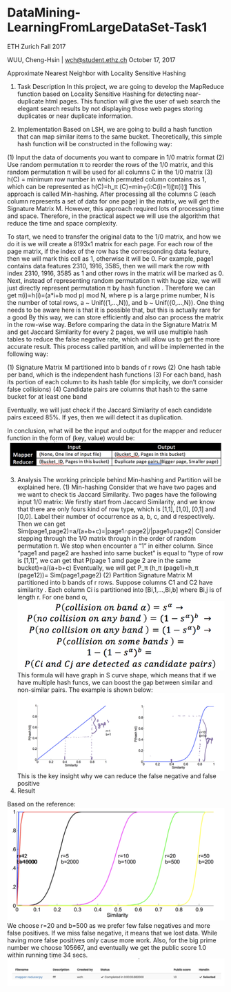 # DataMining-LearningFromLargeDataSet-Task1
ETH Zurich Fall 2017

WUU, Cheng-Hsin | wch@student.ethz.ch
October 17, 2017

Approximate Nearest Neighbor with Locality Sensitive Hashing

1.	Task Description
In this project, we are going to develop the MapReduce function based on Locality Sensitive Hashing for detecting near-duplicate html pages. This function will give the user of web search the elegant search results by not displaying those web pages storing duplicates or near duplicate information. 

2.	Implementation
Based on LSH, we are going to build a hash function that can map similar items to the same bucket. Theoretically, this simple hash function will be constructed in the following way: 

(1)	Input the data of documents you want to compare in 1/0 matrix format
(2)	Use random permutation π to reorder the rows of the 1/0 matrix, and this random permutation π will be used for all columns C in the 1/0 matrix
(3)	h(C) = minimum row number in which permuted column contains as 1, which can be represented as h(C)=h_π (C)=min┬(i:C(i)=1)⁡〖π(i)〗
This approach is called Min-hashing. After processing all the columns C (each column represents a set of data for one page) in the matrix, we will get the Signature Matrix M. However, this approach required lots of processing time and space. Therefore, in the practical aspect we will use the algorithm that reduce the time and space complexity. 

To start, we need to transfer the original data to the 1/0 matrix, and how we do it is we will create a 8193x1 matrix for each page. For each row of the page matrix, if the index of the row has the corresponding data feature, then we will mark this cell as 1, otherwise it will be 0. For example, page1 contains data features 2310, 1916, 3585, then we will mark the row with index 2310, 1916, 3585 as 1 and other rows in the matrix will be marked as 0. Next, instead of representing random permutation π with huge size, we will just directly represent permutation π by hash function . Therefore we can get π(i)=h(i)=(a*i+b mod p)  mod N, where p is a large prime number, N is the number of total rows, a ~ Unif({1,…,N}), and b ~ Unif({0,…,N}). One thing needs to be aware here is that it is possible that, but this is actually rare for a good By this way, we can store efficiently and also can process the matrix in the row-wise way. Before comparing the data in the Signature Matrix M and get Jaccard Similarity for every 2 pages, we will use multiple hash tables to reduce the false negative rate, which will allow us to get the more accurate result. This process called partition, and will be implemented in the following way:

(1)	Signature Matrix M partitioned into b bands of r rows
(2)	One hash table per band, which is the independent hash functions
(3)	For each band, hash its portion of each column to its hash table (for simplicity, we don’t consider false collisions)
(4)	Candidate pairs are columns that hash to the same bucket for at least one band
	
Eventually, we will just check if the Jaccard Similarity of each candidate pairs exceed 85%. If yes, then we will detect it as duplication. 

In conclusion, what will be the input and output for the mapper and reducer function in the form of (key, value) would be:
![alt text](image/table1.png "")

3.	Analysis 
The working principle behind Min-hashing and Partition will be explained here. 
(1)	Min-hashing
Consider that we have two pages and we want to check tis Jaccard Similarity. Two pages have the following input 1/0 matrix:
We firstly start from Jaccard Similarity, and we know that there are only fours kind of row type, which is [1,1], [1,0], [0,1] and [0,0]. Label their number of occurrence as a, b, c, and d respectively. Then we can get Sim(page1,page2)=a/(a+b+c)=|page1∩page2|/|page1∪page2| Consider stepping through the 1/0 matrix through in the order of random permutation π. We stop when encounter a “1” in either column. Since “page1 and page2 are hashed into same bucket” is equal to “type of row is [1,1]”, we can get that P(page 1 amd page 2 are in the same bucket)=a/(a+b+c) Eventually, we will get P_π (h_π (page1)=h_π (page12))= Sim(page1,page2)
(2)	Partition
Signature Matrix M partitioned into b bands of r rows. Suppose columns C1 and C2 have similarity . Each column Ci is partitioned into [Bi,1,…,Bi,b] where Bi,j is of length r. For one band α, 
![alt text](image/formula1.png "")
This formula will have graph in S curve shape, which means that if we have multiple hash funcs, we can boost the gap between similar and non-similar pairs. The example is shown below:
![alt text](image/graph1.png "")
This is the key insight why we can reduce the false negative and false positive
4.	Result

Based on the reference:
![alt text](image/graph2.png "")
We choose r=20 and b=500 as we prefer few false negatives and more false positives. If we miss false negative, it means that we lost data. While having more false positives only cause more work. Also, for the big prime number we choose 105667, and eventually we get the public score 1.0 within running time 34 secs.
![alt text](image/result.png "")

